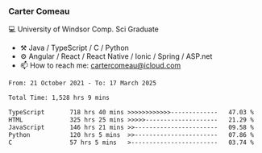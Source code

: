 ### Carter Comeau

💻 University of Windsor Comp. Sci Graduate

- ⚒️ Java / TypeScript / C / Python
- ⚙️ Angular / React / React Native / Ionic / Spring / ASP.net
- 📫 How to reach me: cartercomeau@icloud.com

<!--START_SECTION:waka-->

```txt
From: 21 October 2021 - To: 17 March 2025

Total Time: 1,528 hrs 9 mins

TypeScript       718 hrs 40 mins >>>>>>>>>>>>-------------   47.03 %
HTML             325 hrs 25 mins >>>>>--------------------   21.29 %
JavaScript       146 hrs 21 mins >>-----------------------   09.58 %
Python           120 hrs 5 mins  >>-----------------------   07.86 %
C                57 hrs 5 mins   >------------------------   03.74 %
```

<!--END_SECTION:waka-->
